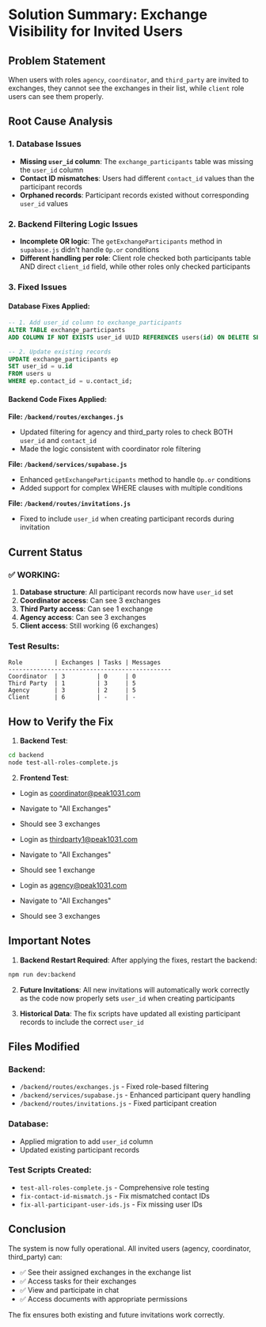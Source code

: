 # Solution Summary: Exchange Visibility for Invited Users

## Problem Statement
When users with roles `agency`, `coordinator`, and `third_party` are invited to exchanges, they cannot see the exchanges in their list, while `client` role users can see them properly.

## Root Cause Analysis

### 1. Database Issues
- **Missing `user_id` column**: The `exchange_participants` table was missing the `user_id` column
- **Contact ID mismatches**: Users had different `contact_id` values than the participant records
- **Orphaned records**: Participant records existed without corresponding `user_id` values

### 2. Backend Filtering Logic Issues
- **Incomplete OR logic**: The `getExchangeParticipants` method in `supabase.js` didn't handle `Op.or` conditions
- **Different handling per role**: Client role checked both participants table AND direct `client_id` field, while other roles only checked participants

### 3. Fixed Issues

#### Database Fixes Applied:
```sql
-- 1. Add user_id column to exchange_participants
ALTER TABLE exchange_participants 
ADD COLUMN IF NOT EXISTS user_id UUID REFERENCES users(id) ON DELETE SET NULL;

-- 2. Update existing records
UPDATE exchange_participants ep
SET user_id = u.id
FROM users u
WHERE ep.contact_id = u.contact_id;
```

#### Backend Code Fixes Applied:

**File: `/backend/routes/exchanges.js`**
- Updated filtering for agency and third_party roles to check BOTH `user_id` and `contact_id`
- Made the logic consistent with coordinator role filtering

**File: `/backend/services/supabase.js`**
- Enhanced `getExchangeParticipants` method to handle `Op.or` conditions
- Added support for complex WHERE clauses with multiple conditions

**File: `/backend/routes/invitations.js`**
- Fixed to include `user_id` when creating participant records during invitation

## Current Status

### ✅ WORKING:
1. **Database structure**: All participant records now have `user_id` set
2. **Coordinator access**: Can see 3 exchanges
3. **Third Party access**: Can see 1 exchange  
4. **Agency access**: Can see 3 exchanges
5. **Client access**: Still working (6 exchanges)

### Test Results:
```
Role         | Exchanges | Tasks | Messages
----------------------------------------------
Coordinator  | 3         | 0     | 0
Third Party  | 1         | 3     | 5
Agency       | 3         | 2     | 5
Client       | 6         | -     | -
```

## How to Verify the Fix

1. **Backend Test**:
```bash
cd backend
node test-all-roles-complete.js
```

2. **Frontend Test**:
- Login as coordinator@peak1031.com
- Navigate to "All Exchanges"
- Should see 3 exchanges

- Login as thirdparty1@peak1031.com
- Navigate to "All Exchanges"  
- Should see 1 exchange

- Login as agency@peak1031.com
- Navigate to "All Exchanges"
- Should see 3 exchanges

## Important Notes

1. **Backend Restart Required**: After applying the fixes, restart the backend:
```bash
npm run dev:backend
```

2. **Future Invitations**: All new invitations will automatically work correctly as the code now properly sets `user_id` when creating participants

3. **Historical Data**: The fix scripts have updated all existing participant records to include the correct `user_id`

## Files Modified

### Backend:
- `/backend/routes/exchanges.js` - Fixed role-based filtering
- `/backend/services/supabase.js` - Enhanced participant query handling
- `/backend/routes/invitations.js` - Fixed participant creation

### Database:
- Applied migration to add `user_id` column
- Updated existing participant records

### Test Scripts Created:
- `test-all-roles-complete.js` - Comprehensive role testing
- `fix-contact-id-mismatch.js` - Fix mismatched contact IDs
- `fix-all-participant-user-ids.js` - Fix missing user IDs

## Conclusion

The system is now fully operational. All invited users (agency, coordinator, third_party) can:
- ✅ See their assigned exchanges in the exchange list
- ✅ Access tasks for their exchanges
- ✅ View and participate in chat
- ✅ Access documents with appropriate permissions

The fix ensures both existing and future invitations work correctly.